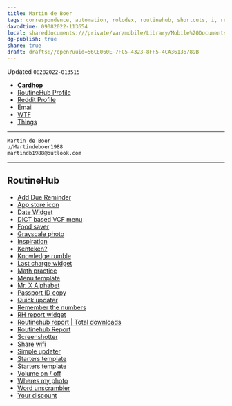 ```yaml
---
title: Martin de Boer
tags: correspondence, automation, rolodex, routinehub, shortcuts, i, reference, x, index
davodtime: 09082022-113654
local: shareddocuments:///private/var/mobile/Library/Mobile%20Documents/iCloud~md~obsidian/Documents/OBSHIDDIAN/drafts/56CE060E-7FC5-4323-8FF5-4CA36136789B.md
dg-publish: true
share: true
draft: drafts://open?uuid=56CE060E-7FC5-4323-8FF5-4CA36136789B
---
```

Updated `08282022-013515`

- [**Cardhop**](x-cardhop://show?id=contact:A7B6A682-A867-4EBA-9C4A-C1BBB1B07753&contact=Martin%20De%20Boer)
- [RoutineHub Profile](https://www.routinehub.co/user/martindb1988)
- [Reddit Profile](https://www.reddit.com/user/Martindeboer1988/)
- [Email](mailto:martindb1988@outlook.com)
- [WTF](https://davidblue.wtf/drafts/56CE060E-7FC5-4323-8FF5-4CA36136789B.html)
- [Things](things:///show?id=GDrCMukstDyaBTEQoeqxoR)

---

```
Martin de Boer
u/Martindeboer1988
martindb1988@outlook.com
```

---

## RoutineHub

- [Add Due Reminder](https://www.routinehub.co/shortcut/2167/)
- [App store icon](https://www.routinehub.co/shortcut/6590/)
- [Date Widget](https://www.routinehub.co/shortcut/7913/)
- [DICT based VCF menu](https://www.routinehub.co/shortcut/12737/)
- [Food saver](https://www.routinehub.co/shortcut/7112)
- [Grayscale photo](https://www.routinehub.co/shortcut/2233/)
- [Inspiration](https://www.routinehub.co/shortcut/4174/)
- [Kenteken?](https://www.routinehub.co/shortcut/2496/)
- [Knowledge rumble](https://www.routinehub.co/shortcut/4414/)
- [Last charge widget](https://www.routinehub.co/shortcut/6420/)
- [Math practice](https://www.routinehub.co/shortcut/2508/)
- [Menu template](https://www.routinehub.co/shortcut/12736/)
- [Mr. X Alphabet](https://www.routinehub.co/shortcut/2636/)
- [Passport ID copy](https://www.routinehub.co/shortcut/2440/)
- [Quick updater](https://www.routinehub.co/shortcut/12560/)
- [Remember the numbers](https://www.routinehub.co/shortcut/5065/)
- [RH report widget](https://www.routinehub.co/shortcut/6419/)
- [Routinehub report | Total downloads](https://www.routinehub.co/shortcut/2956/)
- [Routinehub Report](https://www.routinehub.co/shortcut/2449/)
- [Screenshotter](https://www.routinehub.co/shortcut/2335/)
- [Share wifi](https://www.routinehub.co/shortcut/2107/)
- [Simple updater](https://www.routinehub.co/shortcut/2328/)
- [Starters template](https://www.routinehub.co/shortcut/12873/)
- [Starters template](https://www.routinehub.co/shortcut/12873/)
- [Volume on / off](https://www.routinehub.co/shortcut/2287/)
- [Wheres my photo](https://www.routinehub.co/shortcut/2393/)
- [Word unscrambler](https://www.routinehub.co/shortcut/2630/)
- [Your discount](https://www.routinehub.co/shortcut/2113/)